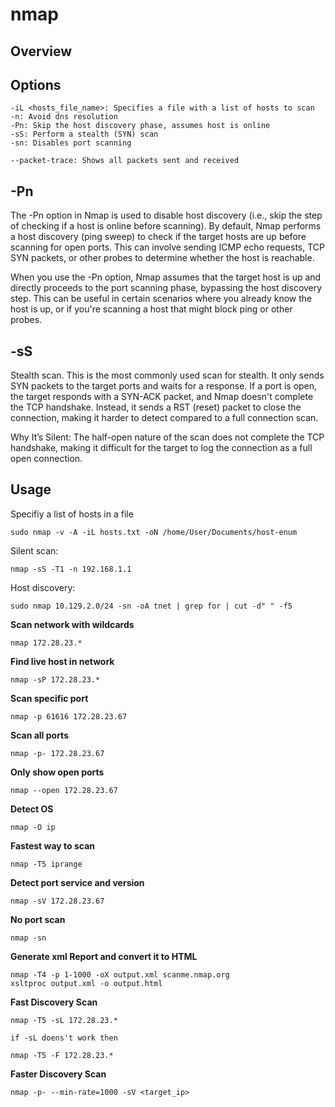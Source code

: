 # nmap

## Overview

## Options

	-iL <hosts_file_name>: Specifies a file with a list of hosts to scan
	-n: Avoid dns resolution
	-Pn: Skip the host discovery phase, assumes host is online
	-sS: Perform a stealth (SYN) scan
	-sn: Disables port scanning

	--packet-trace: Shows all packets sent and received


## -Pn 

The -Pn option in Nmap is used to disable host discovery (i.e., skip the step of checking if a host is online before scanning). By default, Nmap performs a host discovery (ping sweep) to check if the target hosts are up before scanning for open ports. This can involve sending ICMP echo requests, TCP SYN packets, or other probes to determine whether the host is reachable.

When you use the -Pn option, Nmap assumes that the target host is up and directly proceeds to the port scanning phase, bypassing the host discovery step. This can be useful in certain scenarios where you already know the host is up, or if you're scanning a host that might block ping or other probes.

## -sS

Stealth scan. This is the most commonly used scan for stealth. It only sends SYN packets to the target ports and waits for a response. If a port is open, the target responds with a SYN-ACK packet, and Nmap doesn't complete the TCP handshake. Instead, it sends a RST (reset) packet to close the connection, making it harder to detect compared to a full connection scan.

Why It’s Silent: The half-open nature of the scan does not complete the TCP handshake, making it difficult for the target to log the connection as a full open connection.

## Usage

Specifiy a list of hosts in a file

	sudo nmap -v -A -iL hosts.txt -oN /home/User/Documents/host-enum

Silent scan:

	nmap -sS -T1 -n 192.168.1.1


Host discovery:

```
sudo nmap 10.129.2.0/24 -sn -oA tnet | grep for | cut -d" " -f5
```


**Scan network with wildcards**

	nmap 172.28.23.*

**Find live host in network**

	nmap -sP 172.28.23.*

**Scan specific port**
	
	nmap -p 61616 172.28.23.67

**Scan all ports**

	nmap -p- 172.28.23.67

**Only show open ports**

	nmap --open 172.28.23.67

**Detect OS**

	nmap -O ip

**Fastest way to scan**

	nmap -T5 iprange

**Detect port service and version**

	nmap -sV 172.28.23.67

**No port scan**

	nmap -sn 

**Generate xml Report and convert it to HTML**

    nmap -T4 -p 1-1000 -oX output.xml scanme.nmap.org
    xsltproc output.xml -o output.html

**Fast Discovery Scan**

	nmap -T5 -sL 172.28.23.*

	if -sL doens't work then

	nmap -T5 -F 172.28.23.*

**Faster Discovery Scan**

	nmap -p- --min-rate=1000 -sV <target_ip>
